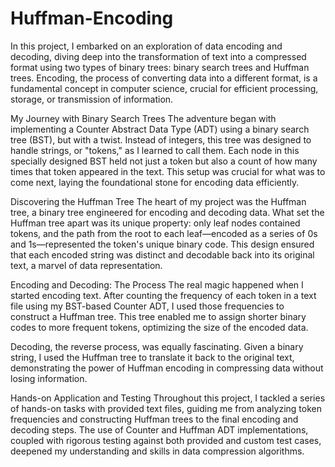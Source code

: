 # Huffman-Encoding


In this project, I embarked on an exploration of data encoding and decoding, diving deep into the transformation of text into a compressed format using two types of binary trees: binary search trees and Huffman trees. Encoding, the process of converting data into a different format, is a fundamental concept in computer science, crucial for efficient processing, storage, or transmission of information.

My Journey with Binary Search Trees
The adventure began with implementing a Counter Abstract Data Type (ADT) using a binary search tree (BST), but with a twist. Instead of integers, this tree was designed to handle strings, or "tokens," as I learned to call them. Each node in this specially designed BST held not just a token but also a count of how many times that token appeared in the text. This setup was crucial for what was to come next, laying the foundational stone for encoding data efficiently.

Discovering the Huffman Tree
The heart of my project was the Huffman tree, a binary tree engineered for encoding and decoding data. What set the Huffman tree apart was its unique property: only leaf nodes contained tokens, and the path from the root to each leaf—encoded as a series of 0s and 1s—represented the token's unique binary code. This design ensured that each encoded string was distinct and decodable back into its original text, a marvel of data representation.

Encoding and Decoding: The Process
The real magic happened when I started encoding text. After counting the frequency of each token in a text file using my BST-based Counter ADT, I used those frequencies to construct a Huffman tree. This tree enabled me to assign shorter binary codes to more frequent tokens, optimizing the size of the encoded data.

Decoding, the reverse process, was equally fascinating. Given a binary string, I used the Huffman tree to translate it back to the original text, demonstrating the power of Huffman encoding in compressing data without losing information.

Hands-on Application and Testing
Throughout this project, I tackled a series of hands-on tasks with provided text files, guiding me from analyzing token frequencies and constructing Huffman trees to the final encoding and decoding steps. The use of Counter and Huffman ADT implementations, coupled with rigorous testing against both provided and custom test cases, deepened my understanding and skills in data compression algorithms.
